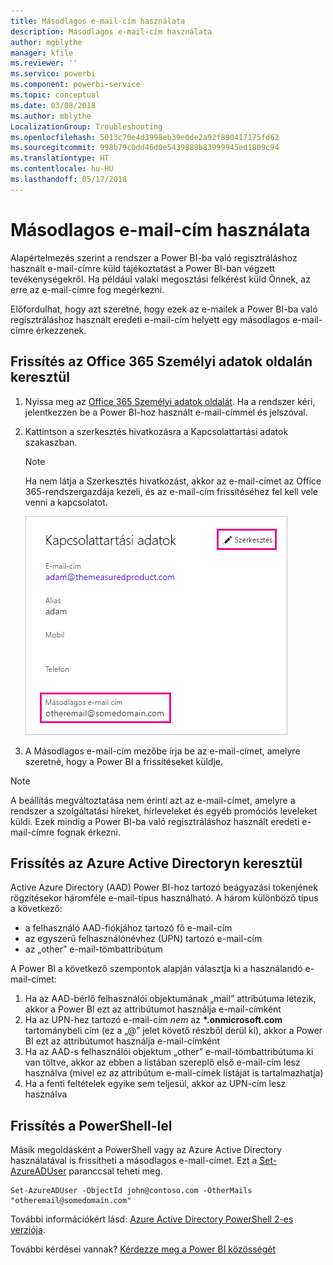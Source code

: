 ```yaml
---
title: Másodlagos e-mail-cím használata
description: Másodlagos e-mail-cím használata
author: mgblythe
manager: kfile
ms.reviewer: ''
ms.service: powerbi
ms.component: powerbi-service
ms.topic: conceptual
ms.date: 03/08/2018
ms.author: mblythe
LocalizationGroup: Troubleshooting
ms.openlocfilehash: 5013c70e4d3998eb39e0de2a92f890417175fd62
ms.sourcegitcommit: 998b79c0dd46d0e5439888b83999945ed1809c94
ms.translationtype: HT
ms.contentlocale: hu-HU
ms.lasthandoff: 05/17/2018
---
```

# <a name="using-an-alternate-email-address"></a>Másodlagos e-mail-cím használata
Alapértelmezés szerint a rendszer a Power BI-ba való regisztráláshoz használt e-mail-címre küld tájékoztatást a Power BI-ban végzett tevékenységekről.  Ha például valaki megosztási felkérést küld Önnek, az erre az e-mail-címre fog megérkezni.

Előfordulhat, hogy azt szeretné, hogy ezek az e-mailek a Power BI-ba való regisztráláshoz használt eredeti e-mail-cím helyett egy másodlagos e-mail-címre érkezzenek.

## <a name="updating-through-office-365-personal-info-page"></a>Frissítés az Office 365 Személyi adatok oldalán keresztül
1. Nyissa meg az [Office 365 Személyi adatok oldalát](https://portal.office.com/account/#personalinfo).  Ha a rendszer kéri, jelentkezzen be a Power BI-hoz használt e-mail-címmel és jelszóval.
2. Kattintson a szerkesztés hivatkozásra a Kapcsolattartási adatok szakaszban.  
   
   > [!NOTE]
   > Ha nem látja a Szerkesztés hivatkozást, akkor az e-mail-címet az Office 365-rendszergazdája kezeli, és az e-mail-cím frissítéséhez fel kell vele venni a kapcsolatot.
   > 
   > 
   
   ![](media/service-admin-alternate-email-address-for-power-bi/contact-details.png)
3. A Másodlagos e-mail-cím mezőbe írja be az e-mail-címet, amelyre szeretné, hogy a Power BI a frissítéseket küldje.

> [!NOTE]
> A beállítás megváltoztatása nem érinti azt az e-mail-címet, amelyre a rendszer a szolgáltatási híreket, hírleveleket és egyéb promóciós leveleket küldi.  Ezek mindig a Power BI-ba való regisztráláshoz használt eredeti e-mail-címre fognak érkezni.
> 
> 

## <a name="updating-through-azure-active-directory"></a>Frissítés az Azure Active Directoryn keresztül
Active Azure Directory (AAD) Power BI-hoz tartozó beágyazási tokenjének rögzítésekor háromféle e-mail-típus használható. A három különböző típus a következő:

* a felhasználó AAD-fiókjához tartozó fő e-mail-cím
* az egyszerű felhasználónévhez (UPN) tartozó e-mail-cím
* az „other” e-mail-tömbattribútum

A Power BI a következő szempontok alapján választja ki a használandó e-mail-címet:
1.  Ha az AAD-bérlő felhasználói objektumának „mail” attribútuma létezik, akkor a Power BI ezt az attribútumot használja e-mail-címként
2.  Ha az UPN-hez tartozó e-mail-cím *nem* az **\*.onmicrosoft.com** tartománybeli cím (ez a „\@” jelet követő részből derül ki), akkor a Power BI ezt az attribútumot használja e-mail-címként
3.  Ha az AAD-s felhasználói objektum „other” e-mail-tömbattribútuma ki van töltve, akkor az ebben a listában szereplő első e-mail-cím lesz használva (mivel ez az attribútum e-mail-címek listáját is tartalmazhatja)
4. Ha a fenti feltételek egyike sem teljesül, akkor az UPN-cím lesz használva

## <a name="updating-with-powershell"></a>Frissítés a PowerShell-lel
Másik megoldásként a PowerShell vagy az Azure Active Directory használatával is frissítheti a másodlagos e-mail-címet. Ezt a [Set-AzureADUser](https://docs.microsoft.com/powershell/module/azuread/set-azureaduser) paranccsal teheti meg.

```
Set-AzureADUser -ObjectId john@contoso.com -OtherMails "otheremail@somedomain.com"
```

További információkért lásd: [Azure Active Directory PowerShell 2-es verziója](https://docs.microsoft.com/powershell/azure/active-directory/install-adv2).

További kérdései vannak? [Kérdezze meg a Power BI közösségét](http://community.powerbi.com/)

